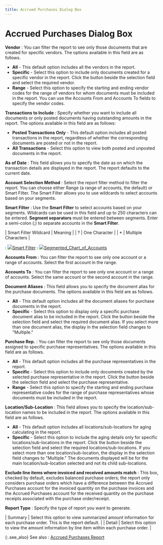 ```yaml
---
title: Accrued Purchases Dialog Box
---
```


# Accrued Purchases Dialog Box


**Vendor**
: You can filter the report to see only those documents  that are created for specific vendors. The options available in this field  are as follows.

- **All**  - This default option includes all the vendors in the report.
- **Specific**  - Select this option to include only documents created for a specific  vendor in the report. Click the button beside the selection field and  select the required vendor.
- **Range**  - Select this option to specify the starting and ending vendor codes for  the range of vendors for whom documents must be included in the report.  You can use the Accounts From and Accounts To fields to specify the vendor  codes.



**Transactions to Include**
: Specify whether you want to include all documents  or only posted documents having outstanding amounts in the report. The  options available in this field are as follows:

- **Posted 
 Transactions Only** - This default option includes all posted transactions  in the report, regardless of whether the corresponding documents are posted  or not in the report.
- **All 
 Transactions** - Select this option to view both posted and unposted  documents in the report.



**As of Date**
: This field allows you to specify the date as on  which the transaction details are displayed in the report. The report  defaults to the current date.


**Account Selection Method**
: Select the report filter method to filter the report.  You can choose either Range (a range of accounts, the default) or Smart  Filter. The Smart Filter allows you to use wildcards to select accounts  based on your segments.


**Smart Filter**
: Use the **Smart Filter**  to select accounts based on your segments. Wildcards can be used in this  field and up to 250 characters can be entered. **Segment 
 separators** must be entered between segments. Enter a semi-colon  (;) to separate accounts in the **Smart 
 Filter**.


| Smart Filter Wildcard | Meaning |
| ? | One Character |
| \* | Multiple Characters |

: ![]({{site.rpt_baseurl}}/img/lens.gif)[Smart Filter]({{site.rpt_baseurl}}/misc/smart_filter.html)
: ![]({{site.rpt_baseurl}}/img/lens.gif)[Segmented\_Chart\_of\_Accounts]({{site.sc_chm}}/options/acc-info/coa/chart-of-accounts-details/segmented_chart_of_accounts.html)


**Accounts From**
: You can filter the report to see only one account  or a range of accounts. Select the first account in the range.


**Accounts To**
: You can filter the report to see only one account  or a range of accounts. Select the same account or the second account  in the range.


**Document Aliases**
: This field allows you to specify the document alias  for the purchase documents. The options available in this field are as  follows.

- **All**  - This default option includes all the document aliases for purchase documents  in the report.
- **Specific**  - Select this option to display only a specific purchase document alias  to be included in the report. Click the button beside the selection field  and select the required document alias. If you select more than one document  alias, the display in the selection field changes to "Multiple."



**Purchase Rep.**
: You can filter the report to see only those documents  assigned to specific purchase representatives. The options available in  this field are as follows.

- **All**  - This default option includes all the purchase representatives in the  report.
- **Specific**  - Select this option to include only documents created by the selected  purchase representative in the report. Click the button beside the selection  field and select the purchase representative.
- **Range**  - Select this option to specify the starting and ending purchase representative  codes for the range of purchase representatives whose documents must be  included in the report.



**Location/Sub-Location**
: This field allows you to specify the location/sub-location  names to be included in the report. The options available in this field  are as follows.

- **All**  - This default option includes all locations/sub-locations for aging calculating  in the report.
- **Specific**  - Select this option to include the aging details only for specific locations/sub-locations  in the report. Click the button beside the selection field and select  the required locations/sub-locations. If you select more than one location/sub-location,  the display in the selection field changes to "Multiple." The  documents displayed will be for the main location/sub-location selected  and not its child sub-locations.



**Exclude line items where invoiced and received  amounts match**
: This box, checked by default, excludes balanced  purchase orders; the report only considers purchase orders which have  a difference between the Accrued Purchases account for the invoiced quantity  on the purchase invoices and the Accrued Purchases account for the received  quantity on the purchase receipts associated with the purchase order/receipt.


**Report Type**
: Specify the type of report you want to generate.


| Summary | Select this option to view summarized amount information for each purchase  order. This is the report default. |
| Detail | Select this option to view the amount information by line item within  each purchase order. |



{:.see_also}
See also
: [Accrued  Purchases Report]({{site.rpt_baseurl}}/everest-reports/purchasing/accrued_purchases_report_rep.html)
